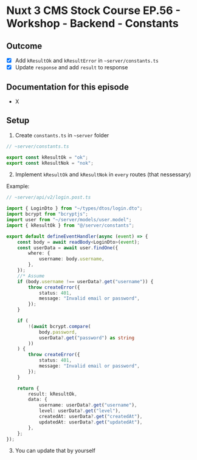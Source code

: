 # Nuxt 3 CMS Stock Course EP.56 - Workshop - Backend - Constants

## Outcome

-   [x] Add `kResultOk` and `kResultError` in `~server/constants.ts`
-   [x] Update `response` and add `result` to response

## Documentation for this episode

-   X

## Setup

1. Create `constants.ts` in `~server` folder

```ts
// ~server/constants.ts

export const kResultOk = "ok";
export const kResultNok = "nok";
```

2. Implement `kResultOk` and `kResultNok` in `every` routes (that nessessary)

Example:

```ts
// ~server/api/v2/login.post.ts

import { LoginDto } from "~/types/dtos/login.dto";
import bcrypt from "bcryptjs";
import user from "~/server/models/user.model";
import { kResultOk } from "@/server/constants";

export default defineEventHandler(async (event) => {
    const body = await readBody<LoginDto>(event);
    const userData = await user.findOne({
        where: {
            username: body.username,
        },
    });
    //* Assume
    if (body.username !== userData?.get("username")) {
        throw createError({
            status: 401,
            message: "Invalid email or password",
        });
    }

    if (
        !(await bcrypt.compare(
            body.password,
            userData?.get("password") as string
        ))
    ) {
        throw createError({
            status: 401,
            message: "Invalid email or password",
        });
    }

    return {
        result: kResultOk,
        data: {
            username: userData?.get("username"),
            level: userData?.get("level"),
            createdAt: userData?.get("createdAt"),
            updatedAt: userData?.get("updatedAt"),
        },
    };
});
```

3. You can update that by yourself
